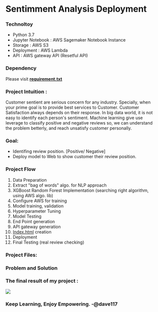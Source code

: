 # Sentimment Analysis Deployment

### Technoltoy 
- Python 3.7
- Jupyter Notebook : AWS Sagemaker Notebook Instance 
- Storage : AWS S3
- Deployment : AWS Lambda 
- API : AWS gateway API (Resetful API)

### Dependency 
Please visit **[requirement.txt]()**

### Project Intuition : 
Customer sentient are serious concern for any industry. Specially, when your prime goal is to provide best services to Customer. Customer Satisfaction always depends on their response. In big data world, it is not easy to identify each person's sentiment. Machine learning give use leverage to classify positive and negative reviews so, we can understand the problem betterly, and reach unsatisfy customer personally. 

### Goal:
- Identifing review position. [Positive/ Negative]
- Deploy model to Web to show customer their review position. 


### Project Flow 
1. Data Preparation
2. Extract "bag of words" algo. for NLP approach
3. XGBoost Random Forest Implementation (searching right algorithm, using AWS algo. lib)
4. Configure AWS for training
5. Model training, validation 
6. Hyperparameter Tuning
7. Model Testing
8. End Point generation
9. API gateway generation
10. [Index.html](https://github.com/vedantdave77/project.Orca/blob/master/Sentiment%20Web%20Application%20Deployment%20%5BAWS%20-%20SageMaker%5D/Web_Application.html) creation
11. Deployment
12. Final Testing  (real review checking)

### Project Files:


### Problem and Solution




### The final result of my project :

![](https://github.com/vedantdave77/project.Orca/blob/master/Sentiment%20Web%20Application%20Deployment%20%5BAWS%20-%20SageMaker%5D/Sentiment-Analysis-Deployment.gif)



### Keep Learning, Enjoy Empowering. -@dave117
